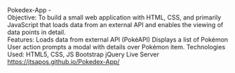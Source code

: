 Pokedex-App -
<br/>Objective:
To build a small web application with HTML, CSS, and primarily JavaScript that loads data from an external API and enables the viewing of data points in detail.
<br/>Features:
Loads data from external API (PokéAPI)
Displays a list of Pokémon
User action prompts a modal with details over Pokémon item.
Technologies Used:
HTML5, CSS, JS
Bootstrap
jQuery
Live Server
https://jtsapos.github.io/Pokedex-App/
